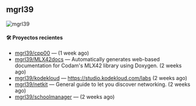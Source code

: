 ## mgrl39 
<p align="left"> <img src="https://komarev.com/ghpvc/?username=mgrbl&label=Profile%20views&color=0e75b6&style=flat" alt="mgrl39" /> </p>












#### 🛠 Proyectos recientes

- [mgrl39/cpp00](https://github.com/mgrl39/cpp00) —  (1 week ago)
- [mgrl39/MLX42docs](https://github.com/mgrl39/MLX42docs) — Automatically generates web-based documentation for Codam&#39;s MLX42 library using Doxygen. (2 weeks ago)
- [mgrl39/kodekloud](https://github.com/mgrl39/kodekloud) — https://studio.kodekloud.com/labs (2 weeks ago)
- [mgrl39/netkit](https://github.com/mgrl39/netkit) — General guide to let you discover networking. (2 weeks ago)
- [mgrl39/schoolmanager](https://github.com/mgrl39/schoolmanager) —  (2 weeks ago)




